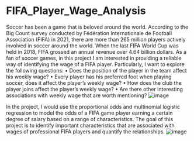 # FIFA_Player_Wage_Analysis

Soccer has been a game that is beloved around the world. According to the Big Count survey conducted by Fédération Internationale de Football Association (FIFA) in 2021, there are more than 265 million players actively involved in soccer around the world. When the last FIFA World Cup was held in 2018, FIFA grossed an annual revenue over 4.64 billion dollars. As a fan of soccer games, in this project I am interested in providing a reliable way of identifying the wage of a FIFA player. Particularly, I want to explore the following questions:
•	Does the position of the player in the team affect his weekly wage?
•	Every player has his preferred foot when playing soccer, does it affect the player’s weekly wage?
•	How does the club the player joins affect the player’s weekly wage?
•	Are there other interesting associations with weekly wage that are worth mentioning?
![image](https://user-images.githubusercontent.com/89416055/145259467-6c9dbeae-a44c-4b56-a1e8-b3c9534b7ec4.png)

In the project, I would use the proportional odds and multinomial logistic regression to model the odds of a FIFA game player earning a certain degree of salary based on a range of characteristics. The goal of this project is to identify important characteristics that are associated with wages of professional FIFA players and quantify the relationships. ![image](https://user-images.githubusercontent.com/89416055/145259541-14628e38-e740-4bbf-b012-f8144eb887f9.png)
